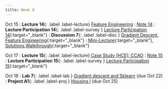 ```yaml
---
title: Week 8
---
```


Oct 15
: **Lecture 14**{: .label .label-lecture} [Feature Engineering](lecture/lec14)
    : [Note 14](https://ds100.org/course-notes/feature_engineering/feature_engineering.html)
: **Lecture Participation 14**{: .label .label-survey } [Lecture Participation 14](https://app.sli.do/event/omFZ3ewLrDy3PTMtAsqfjv/embed/polls/52c193a7-818e-46a2-adea-69818f6975f1){:target="_blank"}
: **Discussion 7**{: .label .label-disc } [Gradient Descent, Feature Engineering](https://drive.google.com/file/d/1oGCmWbP8lmcyl5LdVzkU_4U-kg44QRwg/view?usp=sharing){:target="_blank"}
    : [Mini-Lecture](https://youtu.be/9-ZfKJX3e14){:target="_blank"}, [Solutions](https://drive.google.com/file/d/1Q8rj8F6OdiriysvDkMz6DRxst8-A3mG8/view?usp=sharing),[Walkthrough](https://youtu.be/D5f27JDliRQ){:target="_blank"}

Oct 17
: **Lecture 15**{: .label .label-lecture} [Case Study (HCE): CCAO](lecture/lec15)
    : [Note 15](https://ds100.org/course-notes/case_study_HCE/case_study_HCE.html)
: **Lecture Participation 15**{: .label .label-survey } [Lecture Participation 15](https://app.sli.do/event/hKHvt3ZfyrfFvrTHEu2Uec/embed/polls/3546b9c6-8213-48bd-90ff-de7d96ef3fd5){:target="_blank"}

Oct 18
: **Lab 7**{: .label .label-lab }  [Gradient descent and Sklearn](https://data100.datahub.berkeley.edu/hub/user-redirect/git-pull?repo=https%3A%2F%2Fgithub.com%2FDS-100%2Fsp25-student&urlpath=lab%2Ftree%2Fsp25-student%2Flab%2Flab07%2Flab07.ipynb&branch=main) (due Oct 22)
: **Project A1**{: .label .label-proj } [Housing I](https://data100.datahub.berkeley.edu/hub/user-redirect/git-pull?repo=https%3A%2F%2Fgithub.com%2FDS-100%2Fsp25-student&urlpath=lab%2Ftree%2Fsp25-student%2Fproj%2FprojA1%2FprojA1.ipynb&branch=main) (due Oct 25)